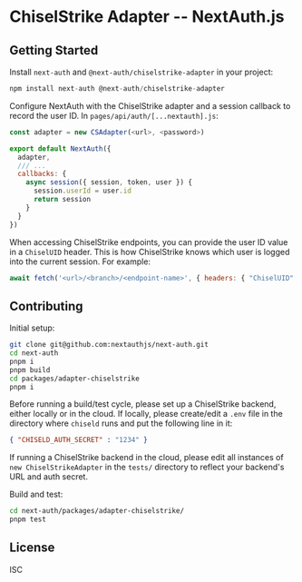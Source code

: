 # ChiselStrike Adapter -- NextAuth.js

## Getting Started

Install `next-auth` and `@next-auth/chiselstrike-adapter` in your project:
```js
npm install next-auth @next-auth/chiselstrike-adapter
```

Configure NextAuth with the ChiselStrike adapter and a session callback to record the user ID.  In
`pages/api/auth/[...nextauth].js`:
```js
const adapter = new CSAdapter(<url>, <password>)

export default NextAuth({
  adapter,
  /// ...
  callbacks: {
    async session({ session, token, user }) {
      session.userId = user.id
      return session
    }
  }
})

```

When accessing ChiselStrike endpoints, you can provide the user ID value in a `ChiselUID` header.  This is how
ChiselStrike knows which user is logged into the current session.  For example:

```js
await fetch('<url>/<branch>/<endpoint-name>', { headers: { "ChiselUID": session.userId } })
```

## Contributing

Initial setup:
```bash
git clone git@github.com:nextauthjs/next-auth.git
cd next-auth
pnpm i
pnpm build
cd packages/adapter-chiselstrike
pnpm i
```

Before running a build/test cycle, please set up a ChiselStrike backend, either locally or in the cloud.  If locally, please create/edit a `.env` file in the directory where `chiseld` runs and put the following line in it:
```json
{ "CHISELD_AUTH_SECRET" : "1234" }
```
If running a ChiselStrike backend in the cloud, please edit all instances of `new ChiselStrikeAdapter` in the `tests/` directory to reflect your backend's URL and auth secret.

Build and test:
```bash
cd next-auth/packages/adapter-chiselstrike/
pnpm test
```

## License

ISC
